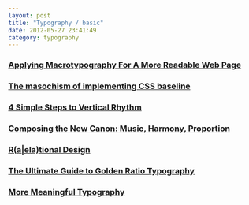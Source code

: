 ```yaml
---
layout: post
title: "Typography / basic"
date: 2012-05-27 23:41:49
category: typography
---
```


### [Applying Macrotypography For A More Readable Web Page](http://www.smashingmagazine.com/2012/05/02/applying-macrotypography-for-readable-web-page/)

### [The masochism of implementing CSS baseline](http://8gramgorilla.com/the-masochism-of-implementing-css-baseline/)

### [4 Simple Steps to Vertical Rhythm](http://beta.typecastapp.com/blog/4-simple-steps-to-vertical-rhythm/?utm_medium=rss#When:10:07Z)

### [Composing the New Canon: Music, Harmony, Proportion](http://24ways.org/2011/composing-the-new-canon)

### [R(a|ela)tional Design](http://blog.8thlight.com/billy-whited/2011/10/28/r-a-ela-tional-design.html)

### [The Ultimate Guide to Golden Ratio Typography](http://www.pearsonified.com/2011/12/golden-ratio-typography.php)

### [More Meaningful Typography](http://www.alistapart.com/articles/more-meaningful-typography/)

